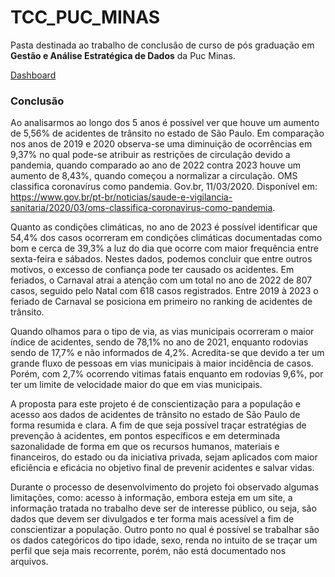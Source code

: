 # TCC_PUC_MINAS

Pasta destinada ao trabalho de conclusão de curso de pós graduação em **Gestão e Análise Estratégica de Dados** da Puc Minas.

[Dashboard](https://app.powerbi.com/view?r=eyJrIjoiMDFlYzgzMTgtMTI2Mi00OTE0LThhYTYtZTc3YmU4OTBhMzg1IiwidCI6IjE0Y2JkNWE3LWVjOTQtNDZiYS1iMzE0LWNjMGZjOTcyYTE2MSIsImMiOjh9&embedImagePlaceholder=true&pageName=ReportSection)





### Conclusão

Ao analisarmos ao longo dos 5 anos é possível ver que houve um aumento de 5,56% de acidentes de trânsito no estado de São Paulo. Em comparação nos anos de 2019 e 2020 observa-se uma diminuição de ocorrências em 9,37% no qual pode-se atribuir as restrições de circulação devido a pandemia, quando comparado ao ano de 2022 contra 2023 houve um aumento de 8,43%, quando começou a normalizar a circulação. OMS classifica coronavírus como pandemia. Gov.br, 11/03/2020. Disponível em: <https://www.gov.br/pt-br/noticias/saude-e-vigilancia-sanitaria/2020/03/oms-classifica-coronavirus-como-pandemia>.

Quanto as condições climáticas, no ano de 2023 é possível identificar que 54,4% dos casos ocorreram em condições climáticas documentadas como bom e cerca de 39,3% a luz do dia que ocorre com maior frequência entre sexta-feira e sábados. Nestes dados, podemos concluir que entre outros motivos, o excesso de confiança pode ter causado os acidentes.
Em feriados, o Carnaval atrai a atenção com um total no ano de 2022 de 807 casos, seguido pelo Natal com 618 casos registrados.  Entre 2019 à 2023 o feriado de Carnaval se posiciona em primeiro no ranking de acidentes de trânsito.

Quando olhamos para o tipo de via, as vias municipais ocorreram o maior índice de acidentes, sendo de 78,1% no ano de 2021, enquanto rodovias sendo de 17,7% e não informados de 4,2%. Acredita-se que devido a ter um grande fluxo de pessoas em vias municipais à maior incidência de casos. Porém, com 2,7% ocorrendo vitimas fatais enquanto em rodovias 9,6%, por ter um limite de velocidade maior do que em vias municipais.

A proposta para este projeto é de conscientização para a população e acesso aos dados de acidentes de trânsito no estado de São Paulo de forma resumida e clara. A fim de que seja possível traçar estratégias de prevenção à acidentes, em pontos específicos e em determinada sazonalidade de forma em que os recursos humanos, materiais e financeiros, do estado ou da iniciativa privada, sejam aplicados com maior eficiência e eficácia no objetivo final de prevenir acidentes e salvar vidas. 

Durante o processo de desenvolvimento do projeto foi observado algumas limitações, como: acesso à informação, embora esteja em um site, a informação tratada no trabalho deve ser de interesse público, ou seja, são dados que devem ser divulgados e ter forma mais acessível a fim de conscientizar a população. Outro ponto no qual é possível se trabalhar são os dados categóricos do tipo idade, sexo, renda no intuito de se traçar um perfil que seja mais recorrente, porém, não está documentado nos arquivos.
